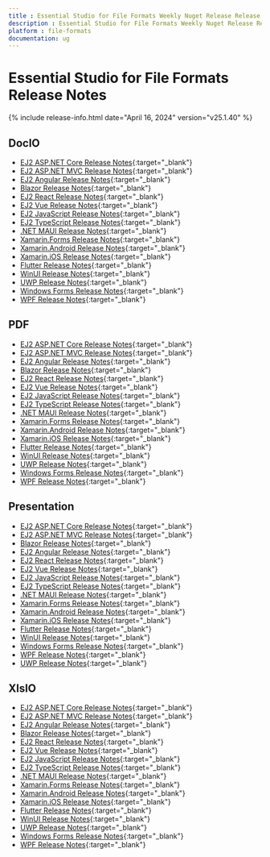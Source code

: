 ```yaml
---
title : Essential Studio for File Formats Weekly Nuget Release Release Notes  
description : Essential Studio for File Formats Weekly Nuget Release Release Notes  
platform : file-formats
documentation: ug
---
```


# Essential Studio for File Formats  Release Notes  

{% include release-info.html date="April 16, 2024" version="v25.1.40" %} 


## DocIO

* [EJ2 ASP.NET Core Release Notes](https://ej2.syncfusion.com/aspnetcore/documentation/release-notes/25.1.40#docio){:target="_blank"}
* [EJ2 ASP.NET MVC Release Notes](https://ej2.syncfusion.com/aspnetmvc/documentation/release-notes/25.1.40#docio){:target="_blank"}
* [EJ2 Angular Release Notes](https://ej2.syncfusion.com/angular/documentation/release-notes/25.1.40#docio){:target="_blank"}
* [Blazor Release Notes](https://blazor.syncfusion.com/documentation/release-notes/25.1.40#docio){:target="_blank"}
* [EJ2 React Release Notes](https://ej2.syncfusion.com/react/documentation/release-notes/25.1.40#docio){:target="_blank"}
* [EJ2 Vue  Release Notes](https://ej2.syncfusion.com/vue/documentation/release-notes/25.1.40#docio){:target="_blank"}
* [EJ2 JavaScript Release Notes](https://ej2.syncfusion.com/javascript/documentation/release-notes/25.1.40#docio){:target="_blank"}
* [EJ2 TypeScript Release Notes](https://ej2.syncfusion.com/documentation/release-notes/25.1.40#docio){:target="_blank"}
* [.NET MAUI Release Notes](/maui/release-notes/v25.1.40#docio){:target="_blank"}
* [Xamarin.Forms Release Notes](/xamarin/release-notes/v25.1.40#docio){:target="_blank"}
* [Xamarin.Android Release Notes](/xamarin-android/release-notes/v25.1.40#docio){:target="_blank"}
* [Xamarin.iOS Release Notes](/xamarin-ios/release-notes/v25.1.40#docio){:target="_blank"}
* [Flutter Release Notes](/flutter/release-notes/v25.1.40#docio){:target="_blank"}
* [WinUI Release Notes](/winui/release-notes/v25.1.40#docio){:target="_blank"}
* [UWP Release Notes](/uwp/release-notes/v25.1.40#docio){:target="_blank"}
* [Windows Forms Release Notes](/windowsforms/release-notes/v25.1.40#docio){:target="_blank"}
* [WPF Release Notes](/wpf/release-notes/v25.1.40#docio){:target="_blank"}



## PDF

* [EJ2 ASP.NET Core Release Notes](https://ej2.syncfusion.com/aspnetcore/documentation/release-notes/25.1.40#pdf){:target="_blank"}
* [EJ2 ASP.NET MVC Release Notes](https://ej2.syncfusion.com/aspnetmvc/documentation/release-notes/25.1.40#pdf){:target="_blank"}
* [EJ2 Angular Release Notes](https://ej2.syncfusion.com/angular/documentation/release-notes/25.1.40#pdf){:target="_blank"}
* [Blazor Release Notes](https://blazor.syncfusion.com/documentation/release-notes/25.1.40#pdf){:target="_blank"}
* [EJ2 React Release Notes](https://ej2.syncfusion.com/react/documentation/release-notes/25.1.40#pdf){:target="_blank"}
* [EJ2 Vue  Release Notes](https://ej2.syncfusion.com/vue/documentation/release-notes/25.1.40#pdf){:target="_blank"}
* [EJ2 JavaScript Release Notes](https://ej2.syncfusion.com/javascript/documentation/release-notes/25.1.40#pdf){:target="_blank"}
* [EJ2 TypeScript Release Notes](https://ej2.syncfusion.com/documentation/release-notes/25.1.40#pdf){:target="_blank"}
* [.NET MAUI Release Notes](/maui/release-notes/v25.1.40#pdf){:target="_blank"}
* [Xamarin.Forms Release Notes](/xamarin/release-notes/v25.1.40#pdf){:target="_blank"}
* [Xamarin.Android Release Notes](/xamarin-android/release-notes/v25.1.40#pdf){:target="_blank"}
* [Xamarin.iOS Release Notes](/xamarin-ios/release-notes/v25.1.40#pdf){:target="_blank"}
* [Flutter Release Notes](/flutter/release-notes/v25.1.40#pdf){:target="_blank"}
* [WinUI Release Notes](/winui/release-notes/v25.1.40#pdf){:target="_blank"}
* [UWP Release Notes](/uwp/release-notes/v25.1.40#pdf){:target="_blank"}
* [Windows Forms Release Notes](/windowsforms/release-notes/v25.1.40#pdf){:target="_blank"}
* [WPF Release Notes](/wpf/release-notes/v25.1.40#pdf){:target="_blank"}


## Presentation

* [EJ2 ASP.NET Core Release Notes](https://ej2.syncfusion.com/aspnetcore/documentation/release-notes/25.1.40#presentation){:target="_blank"}
* [EJ2 ASP.NET MVC Release Notes](https://ej2.syncfusion.com/aspnetmvc/documentation/release-notes/25.1.40#presentation){:target="_blank"}
* [Blazor Release Notes](https://blazor.syncfusion.com/documentation/release-notes/25.1.40#presentation){:target="_blank"}
* [EJ2 Angular Release Notes](https://ej2.syncfusion.com/angular/documentation/release-notes/25.1.40#presentation){:target="_blank"}
* [EJ2 React Release Notes](https://ej2.syncfusion.com/react/documentation/release-notes/25.1.40#presentation){:target="_blank"}
* [EJ2 Vue  Release Notes](https://ej2.syncfusion.com/vue/documentation/release-notes/25.1.40#presentation){:target="_blank"}
* [EJ2 JavaScript Release Notes](https://ej2.syncfusion.com/javascript/documentation/release-notes/25.1.40#presentation){:target="_blank"}
* [EJ2 TypeScript Release Notes](https://ej2.syncfusion.com/documentation/release-notes/25.1.40#presentation){:target="_blank"}
* [.NET MAUI Release Notes](/maui/release-notes/v25.1.40#presentation){:target="_blank"}
* [Xamarin.Forms Release Notes](/xamarin/release-notes/v25.1.40#presentation){:target="_blank"}
* [Xamarin.Android Release Notes](/xamarin-android/release-notes/v25.1.40#presentation){:target="_blank"}
* [Xamarin.iOS Release Notes](/xamarin-ios/release-notes/v25.1.40#presentation){:target="_blank"}
* [Flutter Release Notes](/flutter/release-notes/v25.1.40#presentation){:target="_blank"}
* [WinUI Release Notes](/winui/release-notes/v25.1.40#presentation){:target="_blank"}
* [Windows Forms Release Notes](/windowsforms/release-notes/v25.1.40#presentation){:target="_blank"}
* [WPF Release Notes](/wpf/release-notes/v25.1.40#presentation){:target="_blank"}
* [UWP Release Notes](/uwp/release-notes/v25.1.40#presentation){:target="_blank"}



## XlsIO

* [EJ2 ASP.NET Core Release Notes](https://ej2.syncfusion.com/aspnetcore/documentation/release-notes/25.1.40#xlsio){:target="_blank"}
* [EJ2 ASP.NET MVC Release Notes](https://ej2.syncfusion.com/aspnetmvc/documentation/release-notes/25.1.40#xlsio){:target="_blank"}
* [EJ2 Angular Release Notes](https://ej2.syncfusion.com/angular/documentation/release-notes/25.1.40#xlsio){:target="_blank"}
* [Blazor Release Notes](https://blazor.syncfusion.com/documentation/release-notes/25.1.40#xlsio){:target="_blank"}
* [EJ2 React Release Notes](https://ej2.syncfusion.com/react/documentation/release-notes/25.1.40#xlsio){:target="_blank"}
* [EJ2 Vue  Release Notes](https://ej2.syncfusion.com/vue/documentation/release-notes/25.1.40#xlsio){:target="_blank"}
* [EJ2 JavaScript Release Notes](https://ej2.syncfusion.com/javascript/documentation/release-notes/25.1.40#xlsio){:target="_blank"}
* [EJ2 TypeScript Release Notes](https://ej2.syncfusion.com/documentation/release-notes/25.1.40#xlsio){:target="_blank"}
* [.NET MAUI Release Notes](/maui/release-notes/v25.1.40#xlsio){:target="_blank"}
* [Xamarin.Forms Release Notes](/xamarin/release-notes/v25.1.40#xlsio){:target="_blank"}
* [Xamarin.Android Release Notes](/xamarin-android/release-notes/v25.1.40#xlsio){:target="_blank"}
* [Xamarin.iOS Release Notes](/xamarin-ios/release-notes/v25.1.40#xlsio){:target="_blank"}
* [Flutter Release Notes](/flutter/release-notes/v25.1.40#xlsio){:target="_blank"}
* [WinUI Release Notes](/winui/release-notes/v25.1.40#xlsio){:target="_blank"}
* [UWP Release Notes](/uwp/release-notes/v25.1.40#xlsio){:target="_blank"}
* [Windows Forms Release Notes](/windowsforms/release-notes/v25.1.40#xlsio){:target="_blank"}
* [WPF Release Notes](/wpf/release-notes/v25.1.40#xlsio){:target="_blank"}


